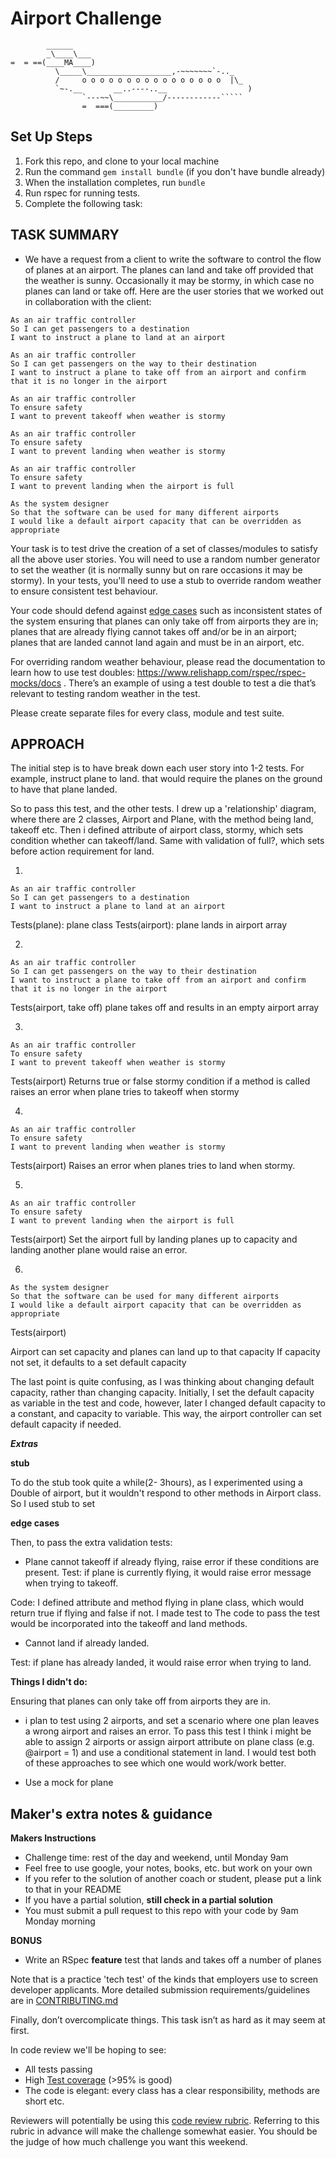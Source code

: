 Airport Challenge
=================

```
        ______
        _\____\___
=  = ==(____MA____)
          \_____\___________________,-~~~~~~~`-.._
          /     o o o o o o o o o o o o o o o o  |\_
          `~-.__       __..----..__                  )
                `---~~\___________/------------`````
                =  ===(_________)

```

Set Up Steps
-------

1. Fork this repo, and clone to your local machine
2. Run the command `gem install bundle` (if you don't have bundle already)
3. When the installation completes, run `bundle`
4. Run rspec for running tests.
5. Complete the following task:


**TASK SUMMARY**
-----

- We have a request from a client to write the software to control the flow of planes at an airport. The planes can land and take off provided that the weather is sunny. Occasionally it may be stormy, in which case no planes can land or take off.  Here are the user stories that we worked out in collaboration with the client:

```
As an air traffic controller
So I can get passengers to a destination
I want to instruct a plane to land at an airport

As an air traffic controller
So I can get passengers on the way to their destination
I want to instruct a plane to take off from an airport and confirm that it is no longer in the airport

As an air traffic controller
To ensure safety
I want to prevent takeoff when weather is stormy

As an air traffic controller
To ensure safety
I want to prevent landing when weather is stormy

As an air traffic controller
To ensure safety
I want to prevent landing when the airport is full

As the system designer
So that the software can be used for many different airports
I would like a default airport capacity that can be overridden as appropriate
```

Your task is to test drive the creation of a set of classes/modules to satisfy all the above user stories. You will need to use a random number generator to set the weather (it is normally sunny but on rare occasions it may be stormy). In your tests, you'll need to use a stub to override random weather to ensure consistent test behaviour.

Your code should defend against [edge cases](http://programmers.stackexchange.com/questions/125587/what-are-the-difference-between-an-edge-case-a-corner-case-a-base-case-and-a-b) such as inconsistent states of the system ensuring that planes can only take off from airports they are in; planes that are already flying cannot takes off and/or be in an airport; planes that are landed cannot land again and must be in an airport, etc.

For overriding random weather behaviour, please read the documentation to learn how to use test doubles: https://www.relishapp.com/rspec/rspec-mocks/docs . There’s an example of using a test double to test a die that’s relevant to testing random weather in the test.

Please create separate files for every class, module and test suite.


**APPROACH**
-------

The initial step is to have break down each user story into 1-2 tests. For example, instruct plane to land. that would require the planes on the ground to have that plane landed.

So to pass this test, and the other tests. I drew up a 'relationship' diagram, where there are 2 classes, Airport and Plane, with the method being land, takeoff etc. Then i defined attribute of airport class, stormy, which sets condition whether can takeoff/land. Same with validation of full?, which sets before action requirement for land.

1.
```
As an air traffic controller
So I can get passengers to a destination
I want to instruct a plane to land at an airport
```
Tests(plane):
plane class
Tests(airport):
plane lands in airport array

2.
```
As an air traffic controller
So I can get passengers on the way to their destination
I want to instruct a plane to take off from an airport and confirm that it is no longer in the airport
```
Tests(airport, take off)
plane takes off and results in an empty airport array

3.
```
As an air traffic controller
To ensure safety
I want to prevent takeoff when weather is stormy
```
Tests(airport)
Returns true or false stormy condition if a method is called
raises an error when plane tries to takeoff  when stormy

4.
```
As an air traffic controller
To ensure safety
I want to prevent landing when weather is stormy
```
Tests(airport)
Raises an error when planes tries to land when stormy.

5.
```
As an air traffic controller
To ensure safety
I want to prevent landing when the airport is full
```
Tests(airport)
Set the airport full by landing planes up to capacity and landing another plane would raise an error.

6.
```
As the system designer
So that the software can be used for many different airports
I would like a default airport capacity that can be overridden as appropriate
```

Tests(airport)

Airport can set capacity and planes can land up to that capacity
If capacity not set, it defaults to a set default capacity

The last point is quite confusing, as I was thinking about changing default capacity, rather than changing capacity. Initially, I set the default capacity as variable in the test and code, however, later I changed default capacity to a constant, and capacity to variable. This way, the airport controller can set default capacity if needed.



***Extras***

**stub**

To do the stub took quite a while(2- 3hours), as I experimented using a Double of airport, but it wouldn't respond to other methods in Airport class. So I used stub to set

**edge cases**

Then, to pass the extra validation tests:

- Plane cannot takeoff if already flying,
raise error if these conditions are present.
Test: if plane is currently flying, it would raise error message when trying to takeoff.

Code: I defined attribute and method flying in plane class, which would return true if flying and false if not. I made test to  The code to pass the test would be incorporated into the takeoff and land methods.


- Cannot land if already landed.

Test: if plane has already landed, it would raise error when trying to land.


**Things I didn't do:**

Ensuring that planes can only take off from airports they are in.

- i plan to test using 2 airports, and set a scenario where one plan leaves a wrong airport and raises an error. To pass this test I think i might be able to assign 2 airports or assign airport attribute on plane class (e.g. @airport = 1) and use a conditional statement in land. I would test both of these approaches to see which one would work/work better.

- Use a mock for plane



**Maker's extra notes & guidance**
-------

**Makers Instructions**

* Challenge time: rest of the day and weekend, until Monday 9am
* Feel free to use google, your notes, books, etc. but work on your own
* If you refer to the solution of another coach or student, please put a link to that in your README
* If you have a partial solution, **still check in a partial solution**
* You must submit a pull request to this repo with your code by 9am Monday morning


**BONUS**

* Write an RSpec **feature** test that lands and takes off a number of planes

Note that is a practice 'tech test' of the kinds that employers use to screen developer applicants.  More detailed submission requirements/guidelines are in [CONTRIBUTING.md](CONTRIBUTING.md)

Finally, don’t overcomplicate things. This task isn’t as hard as it may seem at first.

In code review we'll be hoping to see:

* All tests passing
* High [Test coverage](https://github.com/makersacademy/course/blob/master/pills/test_coverage.md) (>95% is good)
* The code is elegant: every class has a clear responsibility, methods are short etc.

Reviewers will potentially be using this [code review rubric](docs/review.md).  Referring to this rubric in advance will make the challenge somewhat easier.  You should be the judge of how much challenge you want this weekend.
